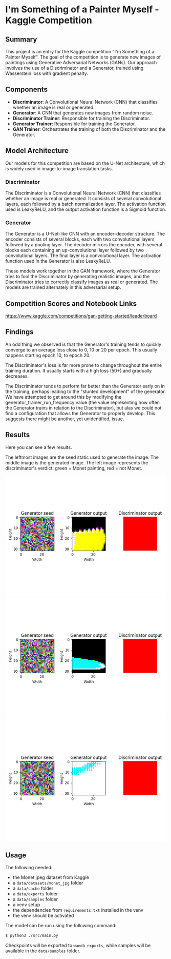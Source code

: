 # I'm Something of a Painter Myself - Kaggle Competition

## Summary
This project is an entry for the Kaggle competition "I'm Something of a Painter Myself". The goal of the competition is to generate new images of paintings using Generative Adversarial Networks (GANs). Our approach involves the use of a Discriminator and a Generator, trained using Wasserstein loss with gradient penalty.

## Components
- **Discriminator**: A Convolutional Neural Network (CNN) that classifies whether an image is real or generated.
- **Generator**: A CNN that generates new images from random noise.
- **Discriminator Trainer**: Responsible for training the Discriminator.
- **Generator Trainer**: Responsible for training the Generator.
- **GAN Trainer**: Orchestrates the training of both the Discriminator and the Generator.

## Model Architecture

Our models for this competition are based on the U-Net architecture, which is widely used in image-to-image translation tasks.

### Discriminator
The Discriminator is a Convolutional Neural Network (CNN) that classifies whether an image is real or generated. It consists of several convolutional layers, each followed by a batch normalization layer. The activation function used is LeakyReLU, and the output activation function is a Sigmoid function.

### Generator
The Generator is a U-Net-like CNN with an encoder-decoder structure. The encoder consists of several blocks, each with two convolutional layers followed by a pooling layer. The decoder mirrors the encoder, with several blocks each containing an up-convolutional layer followed by two convolutional layers. The final layer is a convolutional layer. The activation function used in the Generator is also LeakyReLU.

These models work together in the GAN framework, where the Generator tries to fool the Discriminator by generating realistic images, and the Discriminator tries to correctly classify images as real or generated. The models are trained alternately in this adversarial setup.

## Competition Scores and Notebook Links
https://www.kaggle.com/competitions/gan-getting-started/leaderboard

## Findings
An odd thing we observed is that the Generator's training tends to quickly converge to an average loss close to 0, 10 or 20 per epoch. This usually happens starting epoch 10, to epoch 20.

The Discriminator's loss is far more prone to change throughout the entire training duration. It usually starts with a high loss (50+) and gradually decreases.

The Discriminator tends to perform far better than the Generator early on in the training, perhaps leading to the "stunted development" of the generator. We have attempted to get around this by modifying the generator_trainer_run_frequency value (the value representing how often the Generator trains in relation to the Discriminator), but alas we could not find a configuration that allows the Generator to properly develop. This suggests there might be another, yet unidentified, issue.

## Results
Here you can see a few results. 

The leftmost images are the seed static used to generate the image.
The middle image is the generated image.
The left image represents the discriminator's verdict: green = Monet painting, red = not Monet.

![alt text](./example_generated_images/sample_1705370628244369913.jpg)
![alt text](./example_generated_images/sample_1705370648611655456.jpg)
![alt text](./example_generated_images/sample_1705370906075444990.jpg)


## Usage

The following needed:
- the Monet jpeg dataset from Kaggle
- a `data/datasets/monet_jpg` folder
- a `data/cache` folder
- a `data/exports` folder
- a `data/samples` folder
- a venv setup
- the dependencies from `requirements.txt` installed in the venv
- the venv should be activated

The model can be run using the following command:
```bash
$ python3 ./src/main.py
```

Checkpoints will be exported to `wandb_exports`, while samples will be available in the `data/samples` folder.
